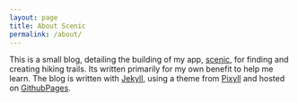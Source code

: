 ```yaml
---
layout: page
title: About Scenic
permalink: /about/
---
```



This is a small blog, detailing the building of my app, [scenic](http://scenic.apps.salterhebble.com), for finding and creating hiking trails. Its written primarily for my own benefit to help me learn. The blog is written with [Jekyll](http://jekyllrb.com), using a theme from [Pixyll](http://pixyll.com) and hosted on [GithubPages](https://pages.github.com/).
